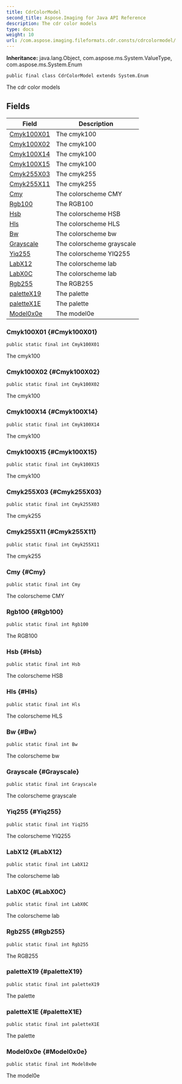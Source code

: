 ```yaml
---
title: CdrColorModel
second_title: Aspose.Imaging for Java API Reference
description: The cdr color models
type: docs
weight: 10
url: /com.aspose.imaging.fileformats.cdr.consts/cdrcolormodel/
---
```

**Inheritance:**
java.lang.Object, com.aspose.ms.System.ValueType, com.aspose.ms.System.Enum
```
public final class CdrColorModel extends System.Enum
```

The cdr color models
## Fields

| Field | Description |
| --- | --- |
| [Cmyk100X01](#Cmyk100X01) | The cmyk100 |
| [Cmyk100X02](#Cmyk100X02) | The cmyk100 |
| [Cmyk100X14](#Cmyk100X14) | The cmyk100 |
| [Cmyk100X15](#Cmyk100X15) | The cmyk100 |
| [Cmyk255X03](#Cmyk255X03) | The cmyk255 |
| [Cmyk255X11](#Cmyk255X11) | The cmyk255 |
| [Cmy](#Cmy) | The colorscheme CMY |
| [Rgb100](#Rgb100) | The RGB100 |
| [Hsb](#Hsb) | The colorscheme HSB |
| [Hls](#Hls) | The colorscheme HLS |
| [Bw](#Bw) | The colorscheme bw |
| [Grayscale](#Grayscale) | The colorscheme grayscale |
| [Yiq255](#Yiq255) | The colorscheme YIQ255 |
| [LabX12](#LabX12) | The colorscheme lab |
| [LabX0C](#LabX0C) | The colorscheme lab |
| [Rgb255](#Rgb255) | The RGB255 |
| [paletteX19](#paletteX19) | The palette |
| [paletteX1E](#paletteX1E) | The palette |
| [Model0x0e](#Model0x0e) | The model0e |
### Cmyk100X01 {#Cmyk100X01}
```
public static final int Cmyk100X01
```


The cmyk100

### Cmyk100X02 {#Cmyk100X02}
```
public static final int Cmyk100X02
```


The cmyk100

### Cmyk100X14 {#Cmyk100X14}
```
public static final int Cmyk100X14
```


The cmyk100

### Cmyk100X15 {#Cmyk100X15}
```
public static final int Cmyk100X15
```


The cmyk100

### Cmyk255X03 {#Cmyk255X03}
```
public static final int Cmyk255X03
```


The cmyk255

### Cmyk255X11 {#Cmyk255X11}
```
public static final int Cmyk255X11
```


The cmyk255

### Cmy {#Cmy}
```
public static final int Cmy
```


The colorscheme CMY

### Rgb100 {#Rgb100}
```
public static final int Rgb100
```


The RGB100

### Hsb {#Hsb}
```
public static final int Hsb
```


The colorscheme HSB

### Hls {#Hls}
```
public static final int Hls
```


The colorscheme HLS

### Bw {#Bw}
```
public static final int Bw
```


The colorscheme bw

### Grayscale {#Grayscale}
```
public static final int Grayscale
```


The colorscheme grayscale

### Yiq255 {#Yiq255}
```
public static final int Yiq255
```


The colorscheme YIQ255

### LabX12 {#LabX12}
```
public static final int LabX12
```


The colorscheme lab

### LabX0C {#LabX0C}
```
public static final int LabX0C
```


The colorscheme lab

### Rgb255 {#Rgb255}
```
public static final int Rgb255
```


The RGB255

### paletteX19 {#paletteX19}
```
public static final int paletteX19
```


The palette

### paletteX1E {#paletteX1E}
```
public static final int paletteX1E
```


The palette

### Model0x0e {#Model0x0e}
```
public static final int Model0x0e
```


The model0e

